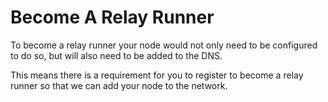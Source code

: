 # Become A Relay Runner

To become a relay runner your node would not only need to be configured to do so, but will also need to be added to the DNS.

This means there is a requirement for you to register to become a relay runner so that we can add your node to the network.